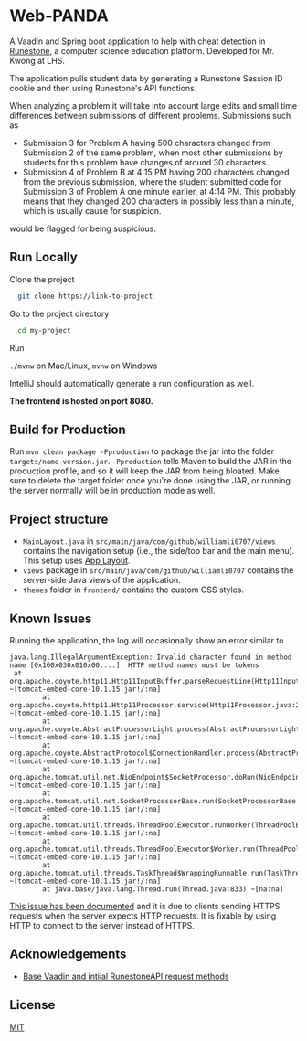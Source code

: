 
# Web-PANDA

A Vaadin and Spring boot application to help with cheat detection in [Runestone](https://landing.runestone.academy/), a computer science education platform. Developed for Mr. Kwong at LHS.

The application pulls student data by generating a Runestone Session ID cookie and then using Runestone's API functions.

When analyzing a problem it will take into account large edits and small time differences between submissions of different problems. Submissions such as
- Submission 3 for Problem A having 500 characters changed from Submission 2 of the same problem, when most other submissions by students for this problem have changes of around 30 characters.
- Submission 4 of Problem B at 4:15 PM having 200 characters changed from the previous submission, where the student submitted code for Submission 3 of Problem A one minute earlier, at 4:14 PM. This probably means that they changed 200 characters in possibly less than a minute, which is usually cause for suspicion.

would be flagged for being suspicious.
## Run Locally

Clone the project

```bash
  git clone https://link-to-project
```

Go to the project directory

```bash
  cd my-project
```

Run

`./mvnw` on Mac/Linux, `mvnw` on Windows

IntelliJ should automatically generate a run configuration as well.

**The frontend is hosted on port 8080.**
## Build for Production

Run `mvn clean package -Pproduction` to package the jar into the folder `targets/name-version.jar`. `-Pproduction` tells Maven to build the JAR in the production profile, and so it will keep the JAR from being bloated. Make sure to delete the target folder once you're done using the JAR, or running the server normally will be in production mode as well.
## Project structure

- `MainLayout.java` in `src/main/java/com/github/williamli0707/views` contains the navigation setup (i.e., the
  side/top bar and the main menu). This setup uses
  [App Layout](https://vaadin.com/docs/components/app-layout).
- `views` package in `src/main/java/com/github/williamli0707` contains the server-side Java views of the application.
- `themes` folder in `frontend/` contains the custom CSS styles.
## Known Issues

Running the application, the log will occasionally show an error similar to
```
java.lang.IllegalArgumentException: Invalid character found in method name [0x160x030x010x00....]. HTTP method names must be tokens
 at org.apache.coyote.http11.Http11InputBuffer.parseRequestLine(Http11InputBuffer.java:407) ~[tomcat-embed-core-10.1.15.jar!/:na]
        at org.apache.coyote.http11.Http11Processor.service(Http11Processor.java:264) ~[tomcat-embed-core-10.1.15.jar!/:na]
        at org.apache.coyote.AbstractProcessorLight.process(AbstractProcessorLight.java:63) ~[tomcat-embed-core-10.1.15.jar!/:na]
        at org.apache.coyote.AbstractProtocol$ConnectionHandler.process(AbstractProtocol.java:896) ~[tomcat-embed-core-10.1.15.jar!/:na]
        at org.apache.tomcat.util.net.NioEndpoint$SocketProcessor.doRun(NioEndpoint.java:1744) ~[tomcat-embed-core-10.1.15.jar!/:na]
        at org.apache.tomcat.util.net.SocketProcessorBase.run(SocketProcessorBase.java:52) ~[tomcat-embed-core-10.1.15.jar!/:na]
        at org.apache.tomcat.util.threads.ThreadPoolExecutor.runWorker(ThreadPoolExecutor.java:1191) ~[tomcat-embed-core-10.1.15.jar!/:na]
        at org.apache.tomcat.util.threads.ThreadPoolExecutor$Worker.run(ThreadPoolExecutor.java:659) ~[tomcat-embed-core-10.1.15.jar!/:na]
        at org.apache.tomcat.util.threads.TaskThread$WrappingRunnable.run(TaskThread.java:61) ~[tomcat-embed-core-10.1.15.jar!/:na]
        at java.base/java.lang.Thread.run(Thread.java:833) ~[na:na]
```

[This issue has been documented](https://stackoverflow.com/questions/42218237/tomcat-java-lang-illegalargumentexception-invalid-character-found-in-method-na) and it is due to clients sending HTTPS requests when the server expects HTTP requests. It is fixable by using HTTP to connect to the server instead of HTTPS. 
## Acknowledgements

- [Base Vaadin and intiial RunestoneAPI request methods](//https://github.com/caupcakes/runestone-submission-downloader)


## License

[MIT](https://choosealicense.com/licenses/mit/)

